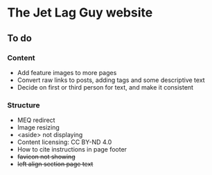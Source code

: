 # The Jet Lag Guy website



## To do

### Content

* Add feature images to more pages
* Convert raw links to posts, adding tags and some descriptive text
* Decide on first or third person for text, and make it consistent

### Structure

* MEQ redirect
* Image resizing
* \<aside> not displaying
* Content licensing: CC BY-ND 4.0
* How to cite instructions in page footer
* ~~favicon not showing~~
* ~~left align section page text~~

